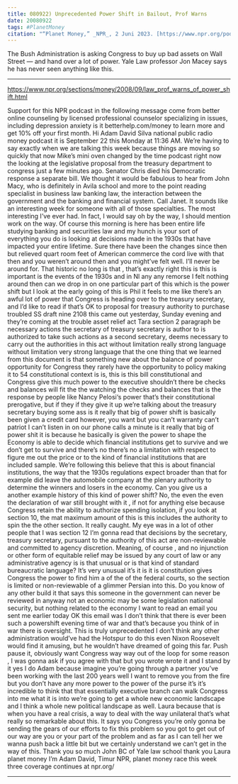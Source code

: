 ```yaml
---
title: 080922) Unprecedented Power Shift in Bailout, Prof Warns
date: 20080922
tags: #PlanetMoney
citation: "“Planet Money,” _NPR_, 2 Juni 2023. [https://www.npr.org/podcasts/510289/planet-money](https://www.npr.org/podcasts/510289/planet-money) (diakses 4 Juni 2023)."
---
```


The Bush Administration is asking Congress to buy up bad assets on Wall Street — and hand over a lot of power. Yale Law professor Jon Macey says he has never seen anything like this.

----

https://www.npr.org/sections/money/2008/09/law_prof_warns_of_power_shift.html

Support for this NPR podcast in the following message come from better online counseling by licensed professional counselor specializing in issues, including depression anxiety is it betterhelp.com/money to learn more and get 10% off your first month. Hi Adam David Silva national public radio money podcast it is September 22 this Monday at 11:36 AM. We’re having to say exactly when we are talking this week because things are moving so quickly that now Mike’s mini oven changed by the time podcast right now the looking at the legislative proposal from the treasury department to congress just a few minutes ago. Senator Chris died his Democratic response a separate bill. We thought it would be fabulous to hear from John Macy, who is definitely in Avila school and more to the point  reading specialist in business law banking law, the interaction between the government and the banking and financial system. Call Janet. It sounds like an interesting week for someone with all of those specialties. The most interesting I’ve ever had. In fact, I would say oh by the way, I should mention work on the way. Of course this morning is here  has been entire life studying banking and securities law and my hunch is your sort of everything you do is looking at decisions made in the 1930s that have impacted your entire lifetime. Sure there have been the changes since then but relieved quart room feet of American commerce the cord live with that then and you weren’t around then and you might’ve felt well. I’ll never be around for. That historic no long is that , that’s exactly right this is this is important is the events of the 1930s and in Nl any any remorse I felt nothing around then can we drop in on one particular part of this which is the power shift but I look at the early going of this is Phil it feels to me like there’s an awful lot of power that Congress is heading over to the treasury secretary, and I’d like to read  if that’s OK to proposal for treasury authority to purchase troubled SS draft nine 2108 this came out yesterday, Sunday evening and they’re coming at the trouble asset relief act Tara section 2 paragraph be necessary actions the secretary of treasury secretary is author to is authorized to take such actions as a second secretary, deems necessary to carry out the authorities in this act without limitation  really strong language without limitation very strong language that the one thing that we learned from this document is that something new about the balance of power opportunity for Congress they rarely have the opportunity to policy making it to 54 constitutional context is is, this is this bill constitutional and Congress give this much power to the executive shouldn’t there be checks and balances will fit the the  watching the checks and balances that is the response by people like Nancy Pelosi‘s power that’s their constitutional prerogative, but if they if they give it up we’re talking about the treasury secretary buying some ass is it really that big of power shift is basically been given a credit card however, you want but you can’t warranty can’t patriot I can’t listen in on our phone calls a minute is it really that big of power shit it is because he basically is given the power to shape the Economy  is able to decide which financial institutions get to survive and we don’t get to survive and there’s no there’s no a limitation with respect to figure me out the price or to the kind of financial institutions that are included sample. We’re following this believe that this is about financial institutions, the way that the 1930s regulations  expect broader than that for example did leave the automobile company at the plenary authority to determine the winners and losers in the economy. Can you give us a another example history of this kind of power shift? No, the even the even the declaration of war still brought with it , if not for anything else because Congress retain the ability to authorize spending isolation, if you look at section 10, the mat maximum amount of this is this includes the authority to spin the the other section. It really caught. My eye was in a lot of other people that I was section 12 I’m gonna read that decisions by the secretary, treasury secretary, pursuant to the authority of this act are non-reviewable and committed to agency discretion. Meaning, of course , and no injunction or other form of equitable relief may be issued by any court of law or any administrative agency is is that unusual or is that kind of standard bureaucratic language? It’s very unusual it’s it is it is constitution gives Congress the power to find him a of the of the federal courts, so the  section is limited or non-reviewable of a glimmer Persian into this. Do you know of any other build it that says this someone in the government can never be reviewed in anyway not an economic may be some legislation national security, but nothing related to the economy I want to read an email you sent me earlier today OK this email was I don’t think that there is ever been such a powershift evening time of war and that’s because you think of in war there is oversight. This is truly unprecedented I don’t think any other administration would’ve had the Hotspur to do this even Nixon Roosevelt would find it amusing, but he wouldn’t have dreamed of going this far. Push pause it, obviously want Congress way way out of the loop for some reason , I was gonna ask if you agree with that but you wrote wrote it and I stand by it yes I do Adam because imagine you’re going through a partner you’ve been working with the last 200 years well I want to remove you from the fire but you don’t have any more power  to the power of the purse it’s it’s incredible to think that that essentially executive branch can walk Congress into me what it is into we’re going to get a whole new economic landscape and I think a whole new political landscape as well. Laura because that is when you have a real crisis, a way to deal with the way unilateral  that’s what really so remarkable about this. It says you Congress you’re only gonna be sending the gears of our efforts to fix this problem so you got to get out of our way are you or your part of the problem and as far as I can tell her we wanna push back a little bit but we certainly understand we can’t get in the way of this. Thank you so much John BC of Yale law school thank you Laura planet money I’m Adam David, Timur NPR, planet money race this week three coverage continues at npr.org/

----
